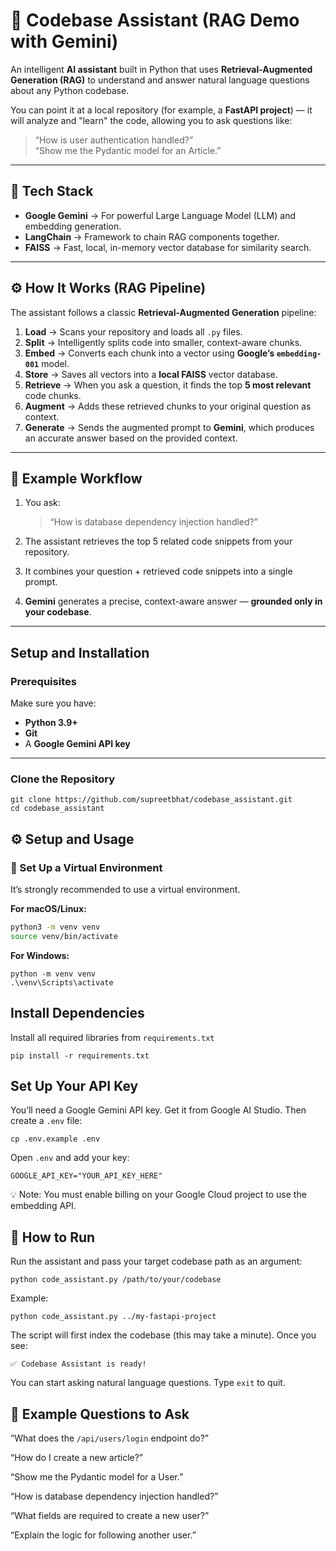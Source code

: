 # 🧠 Codebase Assistant (RAG Demo with Gemini)

An intelligent **AI assistant** built in Python that uses **Retrieval-Augmented Generation (RAG)** to understand and answer natural language questions about any Python codebase.

You can point it at a local repository (for example, a **FastAPI project**) — it will analyze and "learn" the code, allowing you to ask questions like:

> “How is user authentication handled?”  
> “Show me the Pydantic model for an Article.”  

---

## 🚀 Tech Stack

- **Google Gemini** → For powerful Large Language Model (LLM) and embedding generation.  
- **LangChain** → Framework to chain RAG components together.  
- **FAISS** → Fast, local, in-memory vector database for similarity search.

---

## ⚙️ How It Works (RAG Pipeline)

The assistant follows a classic **Retrieval-Augmented Generation** pipeline:

1. **Load** → Scans your repository and loads all `.py` files.  
2. **Split** → Intelligently splits code into smaller, context-aware chunks.  
3. **Embed** → Converts each chunk into a vector using **Google’s `embedding-001`** model.  
4. **Store** → Saves all vectors into a **local FAISS** vector database.  
5. **Retrieve** → When you ask a question, it finds the top **5 most relevant** code chunks.  
6. **Augment** → Adds these retrieved chunks to your original question as context.  
7. **Generate** → Sends the augmented prompt to **Gemini**, which produces an accurate answer based on the provided context.

---

## 🧩 Example Workflow

1. You ask:  
   > “How is database dependency injection handled?”

2. The assistant retrieves the top 5 related code snippets from your repository.

3. It combines your question + retrieved code snippets into a single prompt.

4. **Gemini** generates a precise, context-aware answer — **grounded only in your codebase**.

---

##  Setup and Installation

###  Prerequisites

Make sure you have:

- **Python 3.9+**
- **Git**
- A **Google Gemini API key**

---

###  Clone the Repository

```
git clone https://github.com/supreetbhat/codebase_assistant.git
cd codebase_assistant
```
 
## ⚙️ Setup and Usage

### 🧱 Set Up a Virtual Environment
It’s strongly recommended to use a virtual environment.

**For macOS/Linux:**
```bash
python3 -m venv venv
source venv/bin/activate
```
**For Windows:** 
```
python -m venv venv
.\venv\Scripts\activate
```
## Install Dependencies
Install all required libraries from `requirements.txt`
```
pip install -r requirements.txt
```
## Set Up Your API Key
You’ll need a Google Gemini API key.
Get it from Google AI Studio.
Then create a `.env` file:
```
cp .env.example .env
```
Open `.env` and add your key:
```
GOOGLE_API_KEY="YOUR_API_KEY_HERE"
```
💡 Note: You must enable billing on your Google Cloud project to use the embedding API.

## 🚀 How to Run
Run the assistant and pass your target codebase path as an argument:
```
python code_assistant.py /path/to/your/codebase
```
Example:
```
python code_assistant.py ../my-fastapi-project
```
The script will first index the codebase (this may take a minute).
Once you see:
```
✅ Codebase Assistant is ready!
```
You can start asking natural language questions.
Type `exit` to quit.

## 💬 Example Questions to Ask
“What does the `/api/users/login` endpoint do?”

“How do I create a new article?”

“Show me the Pydantic model for a User.”

“How is database dependency injection handled?”

“What fields are required to create a new user?”

“Explain the logic for following another user.”
